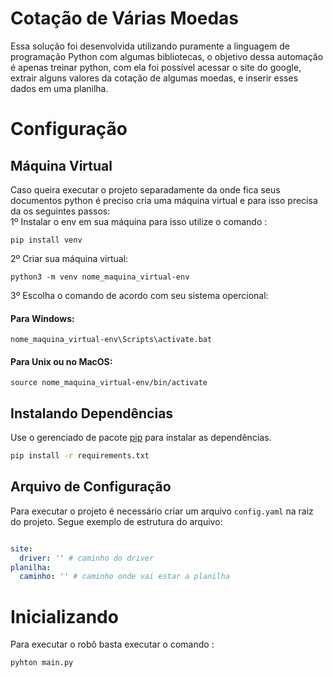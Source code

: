 # Cotação de Várias Moedas

Essa solução foi desenvolvida utilizando puramente a linguagem de programação Python com algumas bibliotecas, o objetivo dessa automação é apenas treinar python, com ela foi possível acessar o site do google, extrair alguns valores da cotação de algumas moedas, e inserir esses dados em uma planilha.
  
# Configuração
## Máquina Virtual
Caso queira executar o projeto separadamente da onde fica seus documentos python é preciso cria uma máquina virtual e para isso precisa da os seguintes passos:
<br>
1º Instalar o env em sua máquina para isso utilize o comando :
```
pip install venv
```
2º Criar sua máquina virtual:
```
python3 -m venv nome_maquina_virtual-env
```
3º Escolha o comando de acordo com seu sistema opercional:
#### Para Windows:
```
nome_maquina_virtual-env\Scripts\activate.bat
```
#### Para Unix ou no MacOS:
```
source nome_maquina_virtual-env/bin/activate
```

## Instalando Dependências
Use o gerenciado de pacote [pip](https://pip.pypa.io/en/stable/) para instalar as dependências.
```bash
pip install -r requirements.txt
```
## Arquivo de Configuração
Para executar o projeto é necessário criar um arquivo `config.yaml` na raiz do projeto. Segue exemplo de estrutura do arquivo:

```yaml

site:
  driver: '' # caminho do driver
planilha:
  caminho: '' # caminho onde vai estar a planilha
```


# Inicializando

Para executar o robô basta executar o comando :

```
pyhton main.py
```
